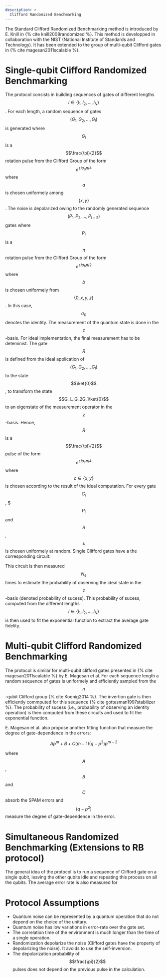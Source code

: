 ```yaml
---
description: >
  Clifford Randomized Benchmarking
---
```


The Standard Clifford Randomized Benchmarking method is introduced by E. Knill in {% cite knill2008randomized %}. This method is developped in collaboration with the NIST (National Institute of Standards and Technology). It has been extended to the group of multi-qubit Clifford gates in {% cite magesan2011scalable %}.
<!--
It is by design robust to State Preparation and Measurements (SPAM) errors. The aim is to evaluate the average error rate per quantum operation on a single qubit. In RB, the average error per gate is obtained by measuring the increase in error probability as the gate sequence length increases.
-->

# Single-qubit Clifford Randomized Benchmarking

The protocol consists in building sequences of gates of different lengths $$l \in \{l_1, l_2, ..., l_N\}$$. For each length, a random sequence of gates $$(G_1, G_2, ..., G_l)$$ is generated where $$G_i$$ is a $$\frac{\pi}{2}$$ rotation pulse from the Clifford Group of the form $$e^{\pm i \sigma_a \pi/4}$$ where $$a$$ is chosen uniformely among $$\{x, y\}$$. The noise is depolarized owing to the randomly generated sequence $$(P_1, P_2, ..., P_{l+2})$$ gates where $$P_i$$ is a $$\pi$$ rotation pulse from the Clifford Group of the form $$e^{\pm i \sigma_b \pi/2}$$ where $$b$$ is chosen uniformely from $$\{0, x, y, z\}$$. In this case, $$\sigma_0$$ denotes the identity. The measurement of the quantum state is done in the $$z$$-basis. For ideal implementation, the final measurement has to be deteminist. The gate $$R$$ is defined from the ideal application of $$(G_1, G_2, ..., G_l)$$ to the state $$\ket{0}$$, to transform the state $$G_l...G_2G_1\ket{0}$$ to an eigenstate of the measurement operator in the $$z$$-basis. Hence, $$R$$ is a $$\frac{\pi}{2}$$ pulse of the form $$e^{\pm i \sigma_c \pi/4}$$ where $$c \in \{x, y\}$$ is chosen according to the result of the ideal computation. For every gate $$G_i$$, $$$P_i$$ and $$R$$, $$\pm$$ is chosen uniformely at random. Single Clifford gates have a the corresponding circuit:

<!-- Circuit randomized benchmarking -->

This circuit is then measured $$N_e$$ times to estimate the probability of observing the ideal state in the $$z$$-basis (denoted probability of sucess). This probability of sucess, computed from the different lengths $$l \in \{l_1, l_2, ..., l_N\}$$ is then used to fit the exponential function to extract the average gate fidelity.

<!--
Each sequence of fixed length $$(G_1, G_2, ..., G_l)$$ is run with several sets of Pauli gates $$(P_1, P_2, ..., P_{l+2})$$.
-->

# Multi-qubit Clifford Randomized Benchmarking

The protocol is similar for multi-qubit clifford gates presented in {% cite magesan2011scalable %} by E. Magesan et al. For each sequence length a random sequence of gates is uniformely and efficiently sampled from the $$n$$-qubit Clifford group {% cite Koenig2014 %}. The invertion gate is then efficiently commputed for this sequence {% cite gottesman1997stabilizer %}. The probability of sucess (i.e., probability of observing an identity operation) is then computed from these circuits and used to fit the exponential function.

E. Magesan et al. also propose another fitting function that measure the degree of gate-dependence in the errors:

$$ A p^m + B + C(m-1)(q-p^2)p^{m-2} $$

where $$A$$, $$B$$ and $$C$$ absorb the SPAM errors and $$(q-p^2)$$ measure the degree of gate-dependence in the error.

# Simultaneous Randomized Benchmarking (Extensions to RB protocol)



The general idea of the protocol is to run a sequence of Clifford gate on a single qubit, leaving the other qubits idle and repeating this process on all the qubits. The average error rate is also measured for 


# Protocol Assumptions

- Quantum noise can be represented by a quantum operation that do not depend on the choice of the unitary.
- Quantum noise has low variations in error-rate over the gate set.
- The correlation time of the environment is much longer than the time of a single operation.
- Randomization depolarize the noise (Clifford gates have the property of depolarizing the noise). It avoids to use the self-inversion.
- The depolarization probability of $$\frac{\pi}{2}$$ pulses does not depend on the previous pulse in the calculation.

<!-- The noise is Markovian -->